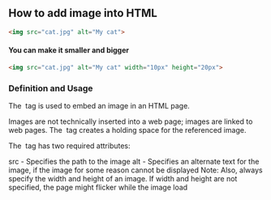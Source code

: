 ## How to add image into HTML

```html
<img src="cat.jpg" alt="My cat">
```

#### You can make it smaller and bigger

```html 
<img src="cat.jpg" alt="My cat" width="10px" height="20px">
```



### Definition and Usage
The <img> tag is used to embed an image in an HTML page.

Images are not technically inserted into a web page; images are linked to web pages. The <img> tag creates a holding space for the referenced image.

The <img> tag has two required attributes:

src - Specifies the path to the image
alt - Specifies an alternate text for the image, if the image for some reason cannot be displayed
Note: Also, always specify the width and height of an image. If width and height are not specified, the page might flicker while the image load
